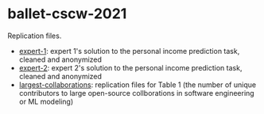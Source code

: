 # ballet-cscw-2021

Replication files.

* [expert-1](expert-1/): expert 1's solution to the personal income prediction task, cleaned and anonymized
* [expert-2](expert-2/): expert 2's solution to the personal income prediction task, cleaned and anonymized
* [largest-collaborations](largest-collaborations/): replication files for Table 1 (the number of unique contributors to large open-source collborations in  software engineering or ML modeling)
